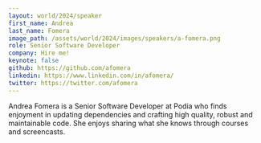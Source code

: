```yaml
---
layout: world/2024/speaker
first_name: Andrea
last_name: Fomera
image_path: /assets/world/2024/images/speakers/a-fomera.png
role: Senior Software Developer
company: Hire me!
keynote: false
github: https://github.com/afomera
linkedin: https://www.linkedin.com/in/afomera/
twitter: https://twitter.com/afomera
---
```


Andrea Fomera is a Senior Software Developer at Podia who finds enjoyment in updating dependencies and crafting high quality, robust and maintainable code. She enjoys sharing what she knows through courses and screencasts. 

